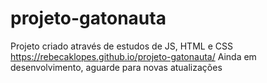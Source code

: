 # projeto-gatonauta
 Projeto criado através de estudos de JS, HTML e CSS
 https://rebecaklopes.github.io/projeto-gatonauta/
 Ainda em desenvolvimento, aguarde para novas atualizações 
